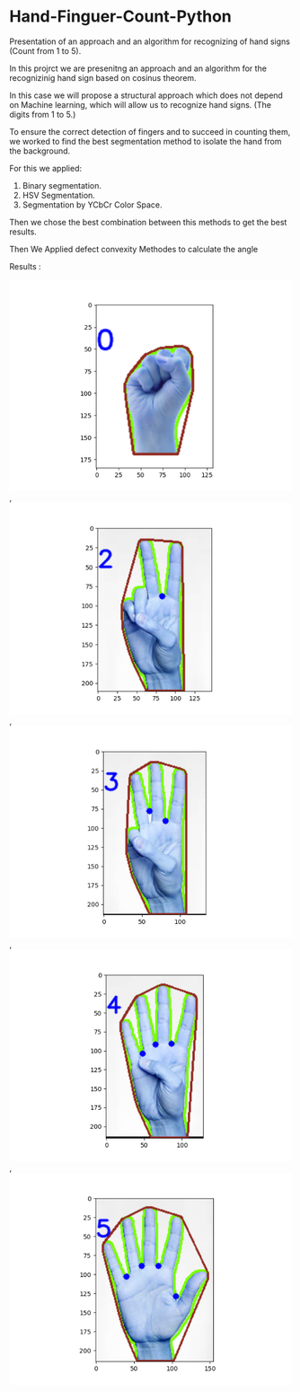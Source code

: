 # Hand-Finguer-Count-Python
Presentation of an approach and an algorithm for recognizing of hand signs (Count from 1 to 5).

In this projrct we are presenitng an approach and an algorithm for the recognizinig hand sign based on cosinus theorem.

In this case we will propose a structural approach which does not depend on Machine learning, which will allow us to recognize hand signs. (The
digits from 1 to 5.)


To ensure the correct detection of fingers and to succeed in counting them, we worked to find the best segmentation method to isolate the hand from the background.

For this we applied:

1. Binary segmentation.
2. HSV Segmentation.
3. Segmentation by YCbCr Color Space.


Then we chose the best combination between this methods to get the best results.


Then We Applied defect convexity Methodes to calculate the angle

Results : 

![Screenshot](result/0.png), ![Screenshot](result/2.png), ![Screenshot](result/3.png) ,![Screenshot](result/4.png) , ![Screenshot](result/5.png) 

